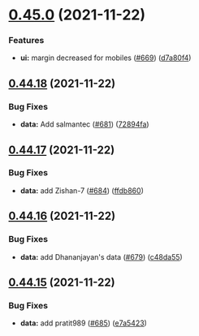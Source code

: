 # [0.45.0](https://github.com/EddieHubCommunity/LinkFree/compare/v0.44.18...v0.45.0) (2021-11-22)


### Features

* **ui:** margin decreased for mobiles ([#669](https://github.com/EddieHubCommunity/LinkFree/issues/669)) ([d7a80f4](https://github.com/EddieHubCommunity/LinkFree/commit/d7a80f47ca2738eee21c1595ca91f5c66331cb2f))



## [0.44.18](https://github.com/EddieHubCommunity/LinkFree/compare/v0.44.17...v0.44.18) (2021-11-22)


### Bug Fixes

* **data:** Add salmantec ([#681](https://github.com/EddieHubCommunity/LinkFree/issues/681)) ([72894fa](https://github.com/EddieHubCommunity/LinkFree/commit/72894fa2c4f374502f8373722ecd5665e7a5482f))



## [0.44.17](https://github.com/EddieHubCommunity/LinkFree/compare/v0.44.16...v0.44.17) (2021-11-22)


### Bug Fixes

* **data:** add Zishan-7 ([#684](https://github.com/EddieHubCommunity/LinkFree/issues/684)) ([ffdb860](https://github.com/EddieHubCommunity/LinkFree/commit/ffdb8601a7e86778e116bb90ced16c67fe5912ed))



## [0.44.16](https://github.com/EddieHubCommunity/LinkFree/compare/v0.44.15...v0.44.16) (2021-11-22)


### Bug Fixes

* **data:** add Dhananjayan's data ([#679](https://github.com/EddieHubCommunity/LinkFree/issues/679)) ([c48da55](https://github.com/EddieHubCommunity/LinkFree/commit/c48da55487d8bcc7f1d607aed051fd3a37c77d9a))



## [0.44.15](https://github.com/EddieHubCommunity/LinkFree/compare/v0.44.14...v0.44.15) (2021-11-22)


### Bug Fixes

* **data:** add pratit989 ([#685](https://github.com/EddieHubCommunity/LinkFree/issues/685)) ([e7a5423](https://github.com/EddieHubCommunity/LinkFree/commit/e7a5423bd67e0e9694b4be8e223ea20ee8a542d7))




